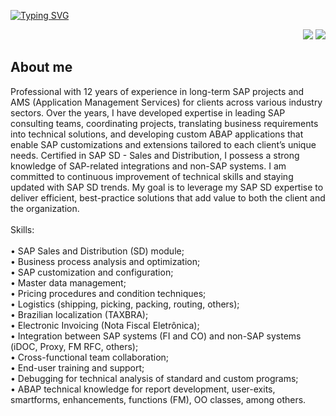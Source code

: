 <p align="left">
  <a href="https://git.io/typing-svg">
    <img src="https://readme-typing-svg.demolab.com?font=Fira+Code&weight=600&size=25&pause=1000&color=ffffff&random=false&width=635&height=50&lines=Hi+there,+welcome+to+my+Github+profile!" alt="Typing SVG">
  </a>
</p>

<p></p>
<div align="right">
  <a href="https://www.linkedin.com/in/billydavanse"><img src="https://img.shields.io/badge/LinkedIn-0077B5?style=for-the-badge&logo=linkedin&logoColor=white"></a>
  <a href="mailto:billydavanse.stays826@passinbox.com"><img src="https://img.shields.io/badge/ProtonMail-8B89CC?style=for-the-badge&logo=protonmail&logoColor=white"></a>
</div>
                                                  
<h2 align="left">About me</h2>

<p align="left">
Professional with 12 years of experience in long-term SAP projects and AMS (Application Management Services) for clients across various industry sectors. Over the years, I have developed expertise in leading SAP consulting teams, coordinating projects, translating business requirements into technical solutions, and developing custom ABAP applications that enable SAP customizations and extensions tailored to each client’s unique needs. Certified in SAP SD - Sales and Distribution, I possess a strong knowledge of SAP-related integrations and non-SAP systems. I am committed to continuous improvement of technical skills and staying updated with SAP SD trends. My goal is to leverage my SAP SD expertise to deliver efficient, best-practice solutions that add value to both the client and the organization.
<br><br>
Skills:
<br><br>
•	SAP Sales and Distribution (SD) module;<br>
•	Business process analysis and optimization;<br>
•	SAP customization and configuration;<br>
•	Master data management;<br>
•	Pricing procedures and condition techniques;<br>
•	Logistics (shipping, picking, packing, routing, others);<br>
•	Brazilian localization (TAXBRA);<br>
•	Electronic Invoicing (Nota Fiscal Eletrônica);<br>
•	Integration between SAP systems (FI and CO) and non-SAP systems (iDOC, Proxy, FM RFC, others);<br>
•	Cross-functional team collaboration;<br>
•	End-user training and support;<br>
•	Debugging for technical analysis of standard and custom programs;<br>
•	ABAP technical knowledge for report development, user-exits, smartforms, enhancements, functions (FM), OO classes, among others.</p>

 
